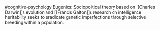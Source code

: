 #cognitive-psychology 
Eugenics::Sociopolitical theory based on [[Charles Darwin]]s evolution and [[Francis Galton]]s research on intelligence heritability seeks to eradicate genetic imperfections through selective breeding within a population.